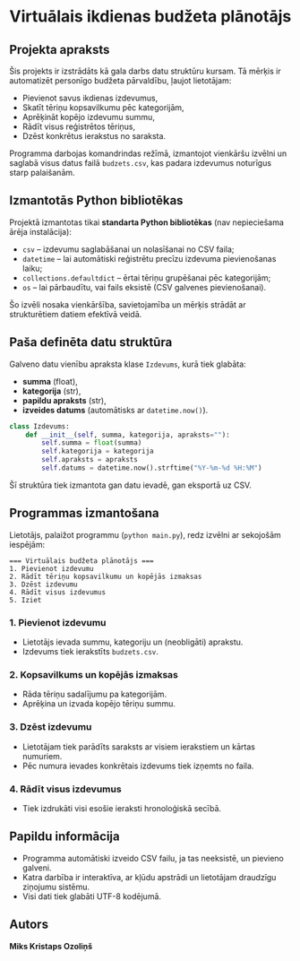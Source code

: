 # Virtuālais ikdienas budžeta plānotājs

## Projekta apraksts

Šis projekts ir izstrādāts kā gala darbs datu struktūru kursam. Tā mērķis ir automatizēt personīgo budžeta pārvaldību, ļaujot lietotājam:

- Pievienot savus ikdienas izdevumus,
- Skatīt tēriņu kopsavilkumu pēc kategorijām,
- Aprēķināt kopējo izdevumu summu,
- Rādīt visus reģistrētos tēriņus,
- Dzēst konkrētus ierakstus no saraksta.

Programma darbojas komandrindas režīmā, izmantojot vienkāršu izvēlni un saglabā visus datus failā `budzets.csv`, kas padara izdevumus noturīgus starp palaišanām.

## Izmantotās Python bibliotēkas

Projektā izmantotas tikai **standarta Python bibliotēkas** (nav nepieciešama ārēja instalācija):

- `csv` – izdevumu saglabāšanai un nolasīšanai no CSV faila;
- `datetime` – lai automātiski reģistrētu precīzu izdevuma pievienošanas laiku;
- `collections.defaultdict` – ērtai tēriņu grupēšanai pēc kategorijām;
- `os` – lai pārbaudītu, vai fails eksistē (CSV galvenes pievienošanai).

Šo izvēli nosaka vienkāršība, savietojamība un mērķis strādāt ar strukturētiem datiem efektīvā veidā.

## Paša definēta datu struktūra

Galveno datu vienību apraksta klase `Izdevums`, kurā tiek glabāta:

- **summa** (float),
- **kategorija** (str),
- **papildu apraksts** (str),
- **izveides datums** (automātisks ar `datetime.now()`).

```python
class Izdevums:
    def __init__(self, summa, kategorija, apraksts=""):
        self.summa = float(summa)
        self.kategorija = kategorija
        self.apraksts = apraksts
        self.datums = datetime.now().strftime("%Y-%m-%d %H:%M")
```

Šī struktūra tiek izmantota gan datu ievadē, gan eksportā uz CSV.

## Programmas izmantošana

Lietotājs, palaižot programmu (`python main.py`), redz izvēlni ar sekojošām iespējām:

```
=== Virtuālais budžeta plānotājs ===
1. Pievienot izdevumu
2. Rādīt tēriņu kopsavilkumu un kopējās izmaksas
3. Dzēst izdevumu
4. Rādīt visus izdevumus
5. Iziet
```

### 1. Pievienot izdevumu
- Lietotājs ievada summu, kategoriju un (neobligāti) aprakstu.
- Izdevums tiek ierakstīts `budzets.csv`.

### 2. Kopsavilkums un kopējās izmaksas
- Rāda tēriņu sadalījumu pa kategorijām.
- Aprēķina un izvada kopējo tēriņu summu.

### 3. Dzēst izdevumu
- Lietotājam tiek parādīts saraksts ar visiem ierakstiem un kārtas numuriem.
- Pēc numura ievades konkrētais izdevums tiek izņemts no faila.

### 4. Rādīt visus izdevumus
- Tiek izdrukāti visi esošie ieraksti hronoloģiskā secībā.

## Papildu informācija

- Programma automātiski izveido CSV failu, ja tas neeksistē, un pievieno galveni.
- Katra darbība ir interaktīva, ar kļūdu apstrādi un lietotājam draudzīgu ziņojumu sistēmu.
- Visi dati tiek glabāti UTF-8 kodējumā.

## Autors

**Miks Kristaps Ozoliņš**  

